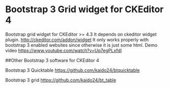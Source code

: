 # Bootstrap 3 Grid widget for CKEditor 4
Bootstrap grid widget for CKEditor >= 4.3
It depends on ckeditor widget plugin. http://ckeditor.com/addon/widget
It only works properly with bootstrap 3 enabled websites since otherwise it is just some html.
Demo video https://www.youtube.com/watch?v=Up7egPLxfdI

##Other Bootstrap 3 software for CKEditor 4

Bootstrap 3 Quicktable https://github.com/kaido24/btquicktable

Bootstrap 3 grid https://github.com/kaido24/bt_table
